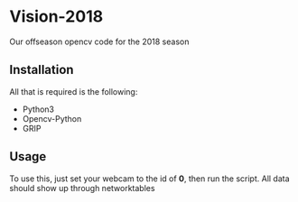 # Vision-2018
Our offseason opencv code for the 2018 season

## Installation
All that is required is the following:
 - Python3
 - Opencv-Python
 - GRIP

## Usage
To use this, just set your webcam to the id of **0**, then run the script. All data should show up through networktables
